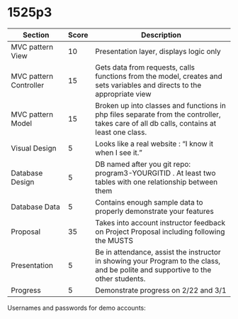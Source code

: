 # 1525p3

| Section                | Score | Description                                                                                                                       |
|------------------------|-------|-----------------------------------------------------------------------------------------------------------------------------------|
| MVC pattern View       | 10    | Presentation layer, displays logic only                                                                                   |
| MVC pattern Controller | 15    | Gets data from requests, calls functions from the model, creates and sets variables and directs to the appropriate view                                    |
| MVC pattern Model      | 15    | Broken up into classes and functions in php files separate from the controller, takes care of all db calls, contains at least one class.                                      |
| Visual Design          | 5     | Looks like a real website : “I know it when I see it.”                                                                            |
| Database Design        | 5     | DB named after you git repo: program3-YOURGITID . At least two tables with one relationship between them                          |
| Database Data          | 5     | Contains enough sample data to properly demonstrate your features                                                                 |
| Proposal               | 35    | Takes into account instructor feedback on Project Proposal including following the MUSTS                                          |
| Presentation           | 5     | Be in attendance, assist the instructor in showing your Program to the class, and be polite and supportive to the other students. |
| Progress               | 5     | Demonstrate progress on 2/22 and 3/1                                                                                              |

Usernames and passwords for demo accounts:

